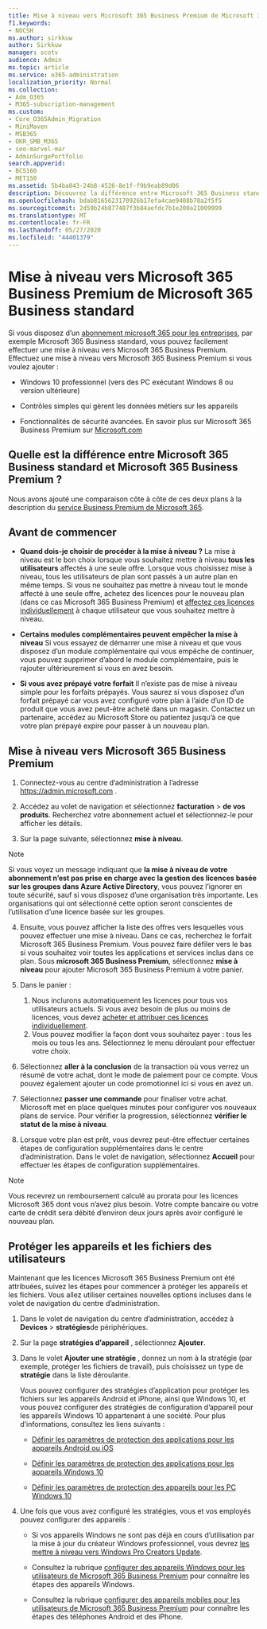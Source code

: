 ```yaml
---
title: Mise à niveau vers Microsoft 365 Business Premium de Microsoft 365 Business standard
f1.keywords:
- NOCSH
ms.author: sirkkuw
author: Sirkkuw
manager: scotv
audience: Admin
ms.topic: article
ms.service: o365-administration
localization_priority: Normal
ms.collection:
- Adm_O365
- M365-subscription-management
ms.custom:
- Core_O365Admin_Migration
- MiniMaven
- MSB365
- OKR_SMB_M365
- seo-marvel-mar
- AdminSurgePortfolio
search.appverid:
- BCS160
- MET150
ms.assetid: 5b4ba843-24b8-4526-8e1f-f9b9eab89d06
description: Découvrez la différence entre Microsoft 365 Business standard et Microsoft 365 Business Premium et découvrez comment effectuer une mise à niveau vers Microsoft 365 Business Premium.
ms.openlocfilehash: bdab8165623170926b17efa4cae9408b78a2f5f5
ms.sourcegitcommit: 2d59b24b877487f3b84aefdc7b1e200a21009999
ms.translationtype: MT
ms.contentlocale: fr-FR
ms.lasthandoff: 05/27/2020
ms.locfileid: "44401379"
---
```

# <a name="upgrade-to-microsoft-365-business-premium-from-microsoft-365-business-standard"></a>Mise à niveau vers Microsoft 365 Business Premium de Microsoft 365 Business standard

Si vous disposez d’un [abonnement microsoft 365 pour les entreprises](https://products.office.com/compare-all-microsoft-office-products-4-column?activetab=tab:primaryr2), par exemple Microsoft 365 Business standard, vous pouvez facilement effectuer une mise à niveau vers Microsoft 365 Business Premium. Effectuez une mise à niveau vers Microsoft 365 Business Premium si vous voulez ajouter :

- Windows 10 professionnel (vers des PC exécutant Windows 8 ou version ultérieure)

- Contrôles simples qui gèrent les données métiers sur les appareils

- Fonctionnalités de sécurité avancées.
En savoir plus sur Microsoft 365 Business Premium sur [Microsoft.com](https://www.microsoft.com/microsoft-365/business)

## <a name="whats-the-difference-between-microsoft-365-business-standard-and-microsoft-365-business-premium"></a>Quelle est la différence entre Microsoft 365 Business standard et Microsoft 365 Business Premium ?

Nous avons ajouté une comparaison côte à côte de ces deux plans à la description du [service Business Premium de Microsoft 365](https://docs.microsoft.com/office365/servicedescriptions/microsoft-365-service-descriptions/microsoft-365-business-service-description). 

## <a name="before-you-get-started"></a>Avant de commencer

- **Quand dois-je choisir de procéder à la mise à niveau ?** La mise à niveau est le bon choix lorsque vous souhaitez mettre à niveau **tous les utilisateurs** affectés à une seule offre. Lorsque vous choisissez mise à niveau, tous les utilisateurs de plan sont passés à un autre plan en même temps. Si vous ne souhaitez pas mettre à niveau tout le monde affecté à une seule offre, achetez des licences pour le nouveau plan (dans ce cas Microsoft 365 Business Premium) et [affectez ces licences individuellement](../admin/manage/assign-licenses-to-users.md) à chaque utilisateur que vous souhaitez mettre à niveau.

- **Certains modules complémentaires peuvent empêcher la mise à niveau** Si vous essayez de démarrer une mise à niveau et que vous disposez d’un module complémentaire qui vous empêche de continuer, vous pouvez supprimer d’abord le module complémentaire, puis le rajouter ultérieurement si vous en avez besoin.

- **Si vous avez prépayé votre forfait** Il n’existe pas de mise à niveau simple pour les forfaits prépayés. Vous saurez si vous disposez d’un forfait prépayé car vous avez configuré votre plan à l’aide d’un ID de produit que vous avez peut-être acheté dans un magasin. Contactez un partenaire, accédez au Microsoft Store ou patientez jusqu’à ce que votre plan prépayé expire pour passer à un nouveau plan.

## <a name="upgrade-to-microsoft-365-business-premium"></a>Mise à niveau vers Microsoft 365 Business Premium

1. Connectez-vous au centre d’administration à l’adresse <a href="https://go.microsoft.com/fwlink/p/?linkid=837890" target="_blank">https://admin.microsoft.com</a> .

2. Accédez au volet de navigation et sélectionnez **facturation** \> **de vos produits**. Recherchez votre abonnement actuel et sélectionnez-le pour afficher les détails.

3. Sur la page suivante, sélectionnez **mise à niveau**.

  > [!NOTE]
  > Si vous voyez un message indiquant que **la mise à niveau de votre abonnement n’est pas prise en charge avec la gestion des licences basée sur les groupes dans Azure Active Directory**, vous pouvez l’ignorer en toute sécurité, sauf si vous disposez d’une organisation très importante. Les organisations qui ont sélectionné cette option seront conscientes de l’utilisation d’une licence basée sur les groupes.

4. Ensuite, vous pouvez afficher la liste des offres vers lesquelles vous pouvez effectuer une mise à niveau. Dans ce cas, recherchez le forfait Microsoft 365 Business Premium. Vous pouvez faire défiler vers le bas si vous souhaitez voir toutes les applications et services inclus dans ce plan. Sous **microsoft 365 Business Premium**, sélectionnez **mise à niveau** pour ajouter Microsoft 365 Business Premium à votre panier.

5. Dans le panier :

    1. Nous inclurons automatiquement les licences pour tous vos utilisateurs actuels. Si vous avez besoin de plus ou moins de licences, vous devez [acheter et attribuer ces licences individuellement](../admin/manage/assign-licenses-to-users.md).  
    2. Vous pouvez modifier la façon dont vous souhaitez payer : tous les mois ou tous les ans. Sélectionnez le menu déroulant pour effectuer votre choix.

6. Sélectionnez **aller à la conclusion** de la transaction où vous verrez un résumé de votre achat, dont le mode de paiement pour ce compte. Vous pouvez également ajouter un code promotionnel ici si vous en avez un.

7. Sélectionnez **passer une commande** pour finaliser votre achat. \
Microsoft met en place quelques minutes pour configurer vos nouveaux plans de service. Pour vérifier la progression, sélectionnez **vérifier le statut de la mise à niveau**.

8. Lorsque votre plan est prêt, vous devrez peut-être effectuer certaines étapes de configuration supplémentaires dans le centre d’administration. Dans le volet de navigation, sélectionnez **Accueil** pour effectuer les étapes de configuration supplémentaires.

> [!NOTE]
> Vous recevrez un remboursement calculé au prorata pour les licences Microsoft 365 dont vous n’avez plus besoin. Votre compte bancaire ou votre carte de crédit sera débité d’environ deux jours après avoir configuré le nouveau plan.
  
## <a name="protect-user-devices-and-files"></a>Protéger les appareils et les fichiers des utilisateurs

Maintenant que les licences Microsoft 365 Business Premium ont été attribuées, suivez les étapes pour commencer à protéger les appareils et les fichiers. Vous allez utiliser certaines nouvelles options incluses dans le volet de navigation du centre d’administration.
  
1. Dans le volet de navigation du centre d’administration, accédez à **Devices** \> **stratégies**de périphériques.

2. Sur la page **stratégies d’appareil** , sélectionnez **Ajouter**.

3. Dans le volet **Ajouter une stratégie** , donnez un nom à la stratégie (par exemple, protéger les fichiers de travail), puis choisissez un type de **stratégie** dans la liste déroulante.

    Vous pouvez configurer des stratégies d’application pour protéger les fichiers sur les appareils Android et iPhone, ainsi que Windows 10, et vous pouvez configurer des stratégies de configuration d’appareil pour les appareils Windows 10 appartenant à une société. Pour plus d’informations, consultez les liens suivants :

    - [Définir les paramètres de protection des applications pour les appareils Android ou iOS](app-protection-settings-for-android-and-ios.md)

    - [Définir les paramètres de protection des applications pour les appareils Windows 10](protection-settings-for-windows-10-devices.md)

    - [Définir les paramètres de protection des appareils pour les PC Windows 10](protection-settings-for-windows-10-pcs.md)

4. Une fois que vous avez configuré les stratégies, vous et vos employés pouvez configurer des appareils :

    - Si vos appareils Windows ne sont pas déjà en cours d’utilisation par la mise à jour du créateur Windows professionnel, vous devrez [les mettre à niveau vers Windows Pro Creators Update](upgrade-to-windows-pro-creators-update.md).

    - Consultez la rubrique [configurer des appareils Windows pour les utilisateurs de Microsoft 365 Business Premium](set-up-windows-devices.md) pour connaître les étapes des appareils Windows.

    - Consultez la rubrique [configurer des appareils mobiles pour les utilisateurs de Microsoft 365 Business Premium](set-up-mobile-devices.md) pour connaître les étapes des téléphones Android et des iPhone.